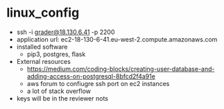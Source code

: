 # linux_config

* ssh -i <key> grader@18.130.6.41 -p 2200
* application url: ec2-18-130-6-41.eu-west-2.compute.amazonaws.com
* installed software 
    * pip3, postgres, flask
* External resources
   * https://medium.com/coding-blocks/creating-user-database-and-adding-access-on-postgresql-8bfcd2f4a91e
  * aws forum to confiugre ssh port on ec2 instances
  * a lot of stack overflow
* keys will be in the reviewer nots
